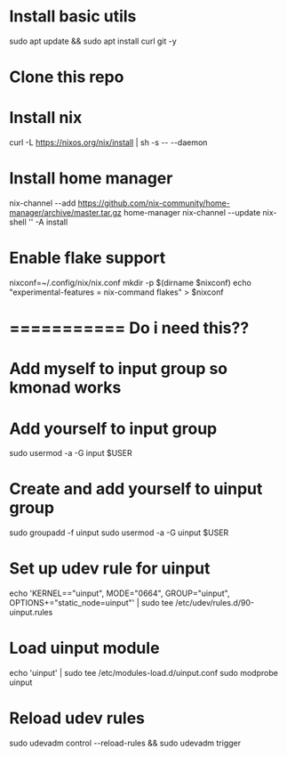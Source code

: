 # Install basic utils
sudo apt update && sudo apt install curl git -y

# Clone this repo

# Install nix
curl -L https://nixos.org/nix/install | sh -s -- --daemon

# Install home manager
nix-channel --add https://github.com/nix-community/home-manager/archive/master.tar.gz home-manager
nix-channel --update
nix-shell '<home-manager>' -A install

# Enable flake support
nixconf=~/.config/nix/nix.conf
mkdir -p $(dirname $nixconf)
echo "experimental-features = nix-command flakes" > $nixconf


# =========== Do i need this??

# Add myself to input group so kmonad works
# Add yourself to input group
sudo usermod -a -G input $USER

# Create and add yourself to uinput group
sudo groupadd -f uinput
sudo usermod -a -G uinput $USER

# Set up udev rule for uinput
echo 'KERNEL=="uinput", MODE="0664", GROUP="uinput", OPTIONS+="static_node=uinput"' | sudo tee /etc/udev/rules.d/90-uinput.rules

# Load uinput module
echo 'uinput' | sudo tee /etc/modules-load.d/uinput.conf
sudo modprobe uinput

# Reload udev rules
sudo udevadm control --reload-rules && sudo udevadm trigger


